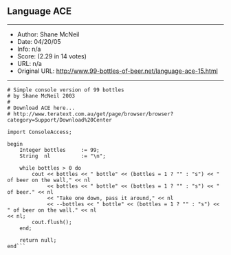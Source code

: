 
## Language ACE ##
---
- Author: Shane McNeil
- Date: 04/20/05
- Info: n/a
- Score:  (2.29 in 14 votes)
- URL: n/a
- Original URL: http://www.99-bottles-of-beer.net/language-ace-15.html
---

```# ACE language - www.TeraText.com
# Simple console version of 99 bottles
# by Shane McNeil 2003
# 
# Download ACE here...
# http://www.teratext.com.au/get/page/browser/browser?category=Support/Download%20Center

import ConsoleAccess;

begin
    Integer bottles     := 99;
    String  nl          := "\n";

    while bottles > 0 do
        cout << bottles << " bottle" << (bottles = 1 ? "" : "s") << " of beer on the wall," << nl
             << bottles << " bottle" << (bottles = 1 ? "" : "s") << " of beer." << nl
             << "Take one down, pass it around," << nl
             << --bottles << " bottle" << (bottles = 1 ? "" : "s") << " of beer on the wall." << nl
<< nl;
        cout.flush();
    end;

    return null;
end```